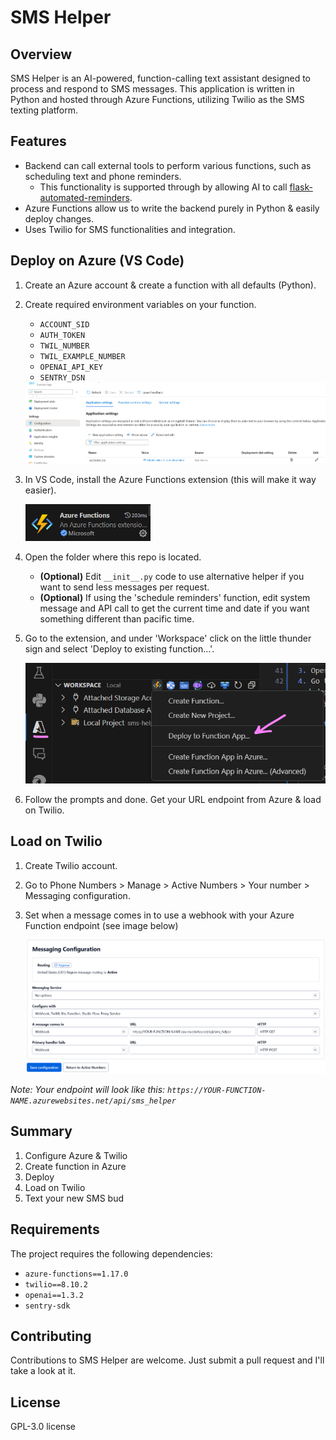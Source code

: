 # SMS Helper

## Overview
SMS Helper is an AI-powered, function-calling text assistant designed to process and respond to SMS messages. This application is written in Python and hosted through Azure Functions, utilizing Twilio as the SMS texting platform.

## Features
- Backend can call external tools to perform various functions, such as scheduling text and phone reminders. 
    - This functionality is supported through by allowing AI to call [flask-automated-reminders](https://github.com/lperezmo/flask-automated-reminders).
- Azure Functions allow us to write the backend purely in Python & easily deploy changes.
- Uses Twilio for SMS functionalities and integration.

## Deploy on Azure (VS Code)
1. Create an Azure account & create a function with all defaults (Python).
2. Create required environment variables on your function.
    - `ACCOUNT_SID`
    - `AUTH_TOKEN`
    - `TWIL_NUMBER`
    - `TWIL_EXAMPLE_NUMBER`
    - `OPENAI_API_KEY`
    - `SENTRY_DSN`
    
    <img src="images\azure_func_env_variables.png" alt="Setting Env variables in Azure">
2. In VS Code, install the Azure Functions extension (this will make it way easier).

    <img src="images\extension.png" alt="Extension" width="200">

3. Open the folder where this repo is located.
    * **(Optional)** Edit `__init__.py` code to use alternative helper if you want to send less messages per request.
    * **(Optional)** If using the 'schedule reminders' function, edit system message and API call to get the current time and date if you want something different than pacific time.
4. Go to the extension, and under 'Workspace' click on the little thunder sign and select 'Deploy to existing function...'.

    <img src="images\deploy.png" alt="Deploy">

5. Follow the prompts and done. Get your URL endpoint from Azure & load on Twilio.



## Load on Twilio
1. Create Twilio account.
2. Go to Phone Numbers > Manage > Active Numbers > Your number > Messaging configuration.
3. Set when a message comes in to use a webhook with your Azure Function endpoint (see image below)

    <img src="images\messaging_configuration.png" alt="Twilio config">

*Note: Your endpoint will look like this:
`https://YOUR-FUNCTION-NAME.azurewebsites.net/api/sms_helper`*

## Summary
1. Configure Azure & Twilio
2. Create function in Azure
3. Deploy
4. Load on Twilio
5. Text your new SMS bud

## Requirements
The project requires the following dependencies:
- `azure-functions==1.17.0`
- `twilio==8.10.2`
- `openai==1.3.2`
- `sentry-sdk`

## Contributing
Contributions to SMS Helper are welcome. Just submit a pull request and I'll take a look at it.

## License
 GPL-3.0 license 